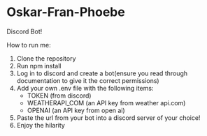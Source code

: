 # Oskar-Fran-Phoebe
Discord Bot!

How to run me:
1. Clone the repository
2. Run npm install
3. Log in to discord and create a bot(ensure you read through documentation to give it the correct permissions)
4. Add your own .env file with the following items:
   - TOKEN (from discord)
   - WEATHERAPI_COM (an API key from weather api.com)
   - OPENAI (an API key from open ai)
5. Paste the url from your bot into a discord server of your choice!
6. Enjoy the hilarity
